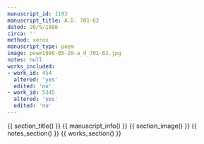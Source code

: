 ```yaml
---
manuscript_id: 1193
manuscript_title: A.D. 701-62
dated: 20/5/1986
circa: ''
method: xerox
manuscript_type: poem
image: poem1986-05-20-a_d_701-62.jpg
notes: null
works_included:
- work_id: 454
  altered: 'yes'
  edited: 'no'
- work_id: 5345
  altered: 'yes'
  edited: 'no'
---
```


{{ section_title() }}
{{ manuscript_info() }}
{{ section_image() }}
{{ notes_section() }}
{{ works_section() }}
